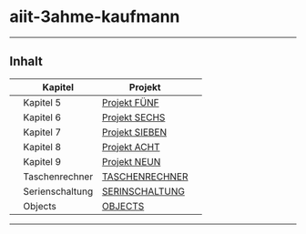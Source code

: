 # aiit-3ahme-kaufmann

----------------------------------

## Inhalt

| | Kapitel | Projekt | |
| -- | ------- | ---- | -- |
| | Kapitel 5 | [Projekt FÜNF](https://github.com/kaugem17/aiit-3ahme-kaufmann/tree/master/Kaufmann_Corona/src/kapitel5) |
| | Kapitel 6 | [Projekt SECHS](https://github.com/kaugem17/aiit-3ahme-kaufmann/tree/master/Kaufmann_Corona/src/kapitel6) |
| | Kapitel 7 | [Projekt SIEBEN](https://github.com/kaugem17/aiit-3ahme-kaufmann/tree/master/Kaufmann_Corona/src/kapitel7) |
| | Kapitel 8 | [Projekt ACHT](https://github.com/kaugem17/aiit-3ahme-kaufmann/tree/master/Kaufmann_Corona/src/kapitel8) |
| | Kapitel 9 | [Projekt NEUN](https://github.com/kaugem17/aiit-3ahme-kaufmann/tree/master/Kaufmann_Corona/src/kapitel9) |
| | Taschenrechner | [TASCHENRECHNER](https://github.com/kaugem17/aiit-3ahme-kaufmann/tree/master/Kaufmann_Corona/src/ue01_taschenrechner) |
| | Serienschaltung | [SERINSCHALTUNG](https://github.com/kaugem17/aiit-3ahme-kaufmann/tree/master/Kaufmann_Corona/src/ue02_serienschaltung) |
| | Objects | [OBJECTS](https://github.com/kaugem17/aiit-3ahme-kaufmann/tree/master/Kaufmann_Corona/src/ue03_objects) |

----------------------------------
